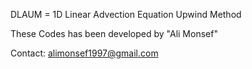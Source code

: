 DLAUM = 1D Linear Advection Equation Upwind Method

These Codes has been developed by "Ali Monsef"

Contact: alimonsef1997@gmail.com
